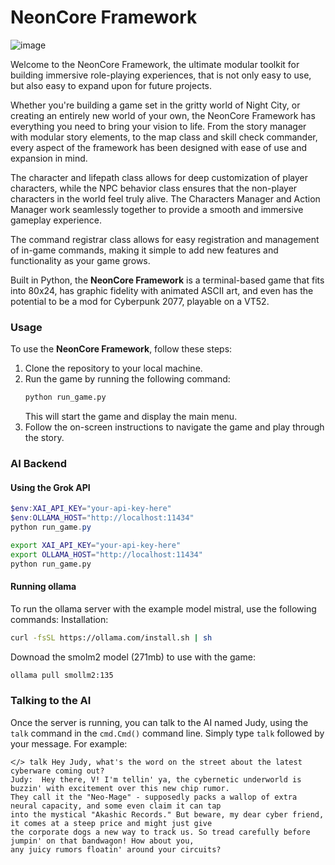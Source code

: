 # NeonCore Framework

![image](https://user-images.githubusercontent.com/109377/211684849-7c9ffe0a-898c-4f84-bb96-642e179b29b2.jpeg)

Welcome to the NeonCore Framework, the ultimate modular toolkit for building immersive role-playing experiences, that is not only easy to use, but also easy to expand upon for future projects.

Whether you're building a game set in the gritty world of Night City, or creating an entirely new world of your own, the NeonCore Framework has everything you need to bring your vision to life. From the story manager with modular story elements, to the map class and skill check commander, every aspect of the framework has been designed with ease of use and expansion in mind.

The character and lifepath class allows for deep customization of player characters, while the NPC behavior class ensures that the non-player characters in the world feel truly alive. The Characters Manager and Action Manager work seamlessly together to provide a smooth and immersive gameplay experience.

The command registrar class allows for easy registration and management of in-game commands, making it simple to add new features and functionality as your game grows.

Built in Python, the **NeonCore Framework** is a terminal-based game that fits into 80x24, has graphic fidelity with animated ASCII art, and even has the potential to be a mod for Cyberpunk 2077, playable on a VT52.

### Usage

To use the **NeonCore Framework**, follow these steps:

1. Clone the repository to your local machine.
2. Run the game by running the following command:
   ```bash
   python run_game.py
   ```
   This will start the game and display the main menu.
3. Follow the on-screen instructions to navigate the game and play through the story.

### AI Backend
#### Using the Grok API
```powershell
$env:XAI_API_KEY="your-api-key-here"
$env:OLLAMA_HOST="http://localhost:11434"
python run_game.py
```
```bash
export XAI_API_KEY="your-api-key-here"
export OLLAMA_HOST="http://localhost:11434"
python run_game.py
```
#### Running ollama
To run the ollama server with the example model mistral, use the following commands:
Installation:
```bash
curl -fsSL https://ollama.com/install.sh | sh
```
Downoad the smolm2 model (271mb) to use with the game:
```bash
ollama pull smollm2:135
```

### Talking to the AI

Once the server is running, you can talk to the AI named Judy, using the `talk` command in the `cmd.Cmd()` command line. Simply type `talk` followed by your message. For example:

```text
ᐸ/> talk Hey Judy, what's the word on the street about the latest cyberware coming out?
Judy:  Hey there, V! I'm tellin' ya, the cybernetic underworld is buzzin' with excitement over this new chip rumor.
They call it the "Neo-Mage" - supposedly packs a wallop of extra neural capacity, and some even claim it can tap
into the mystical "Akashic Records." But beware, my dear cyber friend, it comes at a steep price and might just give
the corporate dogs a new way to track us. So tread carefully before jumpin' on that bandwagon! How about you,
any juicy rumors floatin' around your circuits?
```

